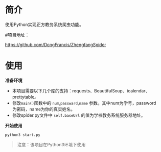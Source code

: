 # 简介

使用Python实现正方教务系统爬虫功能。

#项目地址：

https://github.com/DongFrancis/ZhengfangSpider

# 使用

**准备环境**

* 本项目需要以下几个库的支持：requests、BeautifulSoup、icalendar、prettytable。
*  修改`main()`函数中的 `num`,`passward`,`name` 参数。其中num为学号，password为密码，name为你的真实姓名。
*  修改spider.py文件中 `self.baseUrl` 的值为学校教务系统服务器地址。

**开始使用**

```shell
python3 start.py
```

> 注意：该项目在Python3环境下使用


